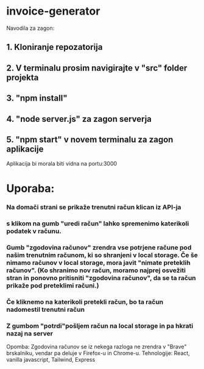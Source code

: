 # invoice-generator

Navodila za zagon:

## 1. Kloniranje repozatorija

## 2. V terminalu prosim navigirajte v "src" folder projekta

## 3. "npm install"

## 4. "node server.js" za zagon serverja

## 5. "npm start" v novem terminalu za zagon aplikacije

Aplikacija bi morala biti vidna na portu:3000


# Uporaba: 

### Na domači strani se prikaže trenutni račun klican iz API-ja
### s klikom na gumb "uredi račun" lahko spremenimo katerikoli podatek v računu. 
### Gumb "zgodovina računov" zrendra vse potrjene račune pod našim trenutnim računom, ki so shranjeni v local storage. Če še nimamo računov v local storage, mora javit "nimate preteklih računov". (Ko shranimo nov račun, moramo najprej osvežiti stran in ponovno pritisniti "zgodovina računov", da se ta račun prikaže pod preteklimi računi.)
### Če kliknemo na katerikoli pretekli račun, bo ta račun nadomestil trenutni račun
### Z gumbom "potrdi"pošljem račun na local storage in pa hkrati nazaj na server



Opomba: Zgodovina računov se iz nekega razloga ne zrendra v "Brave" brskalniku, vendar pa deluje v Firefox-u in Chrome-u. 
Tehnologije: React, vanilla javascript, Tailwind, Express
